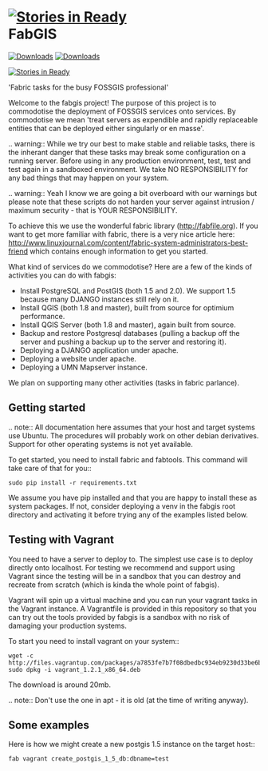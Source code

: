 [![Stories in Ready](https://badge.waffle.io/timlinux/fabgis.png?label=ready)](https://waffle.io/timlinux/fabgis)  
FabGIS
======

[![Downloads](https://pypip.in/d/fabgis/badge.png)](https://crate.io/packages/fabgis)
[![Downloads](https://pypip.in/v/fabgis/badge.png)](https://crate.io/packages/fabgis)

[![Stories in Ready](https://badge.waffle.io/timlinux/fabgis.png?label=ready)](http://waffle.io/timlinux/fabgis)

'Fabric tasks for the busy FOSSGIS professional'

Welcome to the fabgis project! The purpose of this project is to commodotise
the deployment of FOSSGIS services onto services. By commodotise we mean
'treat servers as expendible and rapidly replaceable entities that can be
deployed either singularly or en masse'.


.. warning:: While we try our best to make stable and reliable tasks,
    there is the inherant danger that these tasks may break some configuration
    on a running server. Before using in any production environment, test,
    test and test again in a sandboxed environment. We take NO RESPONSIBILITY
    for any bad things that may happen on your system.

.. warning:: Yeah I know we are going a bit overboard with our warnings but
    please note that these scripts do not harden your server against intrusion
    / maximum security - that is YOUR RESPONSIBILITY.

To achieve this we use the wonderful fabric library (http://fabfile.org). If
you want to get more familiar with fabric, there is a very nice article here:
http://www.linuxjournal.com/content/fabric-system-administrators-best-friend
which contains enough information to get you started.

What kind of services do we commodotise? Here are a few of the kinds of
activities you can do with fabgis:

* Install PostgreSQL and PostGIS (both 1.5 and 2.0). We support 1.5 because
  many DJANGO instances still rely on it.
* Install QGIS (both 1.8 and master), built from source for optimium
  performance.
* Install QGIS Server (both 1.8 and master), again built from source.
* Backup and restore Postgresql databases (pulling a backup off the server
  and pushing a backup up to the server and restoring it).
* Deploying a DJANGO application under apache.
* Deploying a website under apache.
* Deploying a UMN Mapserver instance.

We plan on supporting many other activities (tasks in fabric parlance).

Getting started
---------------

.. note:: All documentation here assumes that your host and target systems
    use Ubuntu. The procedures will probably work on other debian derivatives.
    Support for other operating systems is not yet available.


To get started, you need to install fabric and fabtools. This command will
take care of that for you::

    sudo pip install -r requirements.txt

We assume you have pip installed and that you are happy to install these as
system packages. If not, consider deploying a venv in the fabgis root
directory and activating it before trying any of the examples listed below.

Testing with Vagrant
--------------------

You need to have a server to deploy to. The simplest use case is to deploy
directly onto localhost. For testing we recommend and support using Vagrant
since the testing will be in a sandbox that you can destroy and recreate from
scratch (which is kinda the whole point of fabgis).

Vagrant will spin up a virtual machine and you can run your vagrant tasks in
the Vagrant instance. A Vagrantfile is provided in this repository so that
you can try out the tools provided by fabgis is a sandbox with no risk of
damaging your production systems.

To start you need to install vagrant on your system::

    wget -c http://files.vagrantup.com/packages/a7853fe7b7f08dbedbc934eb9230d33be6bf746f/vagrant_1.2.1_x86_64.deb
    sudo dpkg -i vagrant_1.2.1_x86_64.deb

The download is around 20mb.

.. note:: Don't use the one in apt - it is old (at the time of writing anyway).


Some examples
-------------

Here is how we might create a new postgis 1.5 instance on the target host::

    fab vagrant create_postgis_1_5_db:dbname=test


